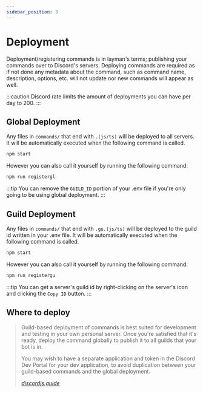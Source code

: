 ```yaml
---
sidebar_position: 3
---
```


# Deployment
Deployment/registering commands is in layman's terms; publishing your commands over to Discord's servers.
Deploying commands are required as if not done any metadata about the command, such as command name, description, options, etc. will not update nor new commands will appear as well.

:::caution 
Discord rate limits the amount of deployments you can have per day to 200.
:::

## Global Deployment
Any files in `commands/` that end with `.(js/ts)` will be deployed to all servers. It will be automatically
executed when the following command is called.

```bash
npm start
```

However you can also call it yourself by running the following command:

```bash
npm run registergl
```

:::tip
You can remove the `GUILD_ID` portion of your .env file if you're only going to be using global deployment.
:::

## Guild Deployment
Any files in `commands/` that end with `.gu.(js/ts)` will be deployed to the guild id written in your .env file.
It will be automatically executed when the following command is called.

```bash
npm start
```

However you can also call it yourself by running the following command:

```bash
npm run registergu
```

:::tip
You can get a server's guild id by right-clicking on the server's icon and clicking the `Copy ID` button.
:::

## Where to deploy

> Guild-based deployment of commands is best suited for development and testing in your own personal server.
> Once you're satisfied that it's ready, deploy the command globally to publish it to all guilds that your bot
> is in.
>
> You may wish to have a separate application and token in the Discord Dev Portal for your dev application, to
> avoid duplication between your guild-based commands and the global deployment.
>
> *[discordjs.guide](https://discordjs.guide/creating-your-bot/command-deployment.html#where-to-deploy)*